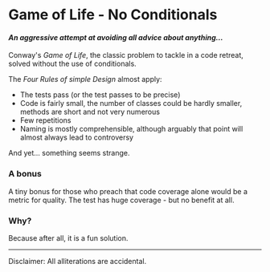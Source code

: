 # Game of Life - No Conditionals 
#### _An aggressive attempt at avoiding all advice about anything..._ 

Conway's _Game of Life_, the classic problem to tackle in a code retreat, 
solved without the use of conditionals. 

The _Four Rules of simple Design_ almost apply: 

- The tests pass (or the test passes to be precise) 
- Code is fairly small, the number of classes could be hardly smaller, 
methods are short and not very numerous 
- Few repetitions 
- Naming is mostly comprehensible, although arguably that point will 
almost always lead to controversy

And yet... something seems strange. 

### A bonus

A tiny bonus for those who preach that code coverage alone would be a
metric for quality. The test has huge coverage - but no benefit at all.

### Why? 

Because after all, it is a fun solution. 

----- 
Disclaimer: All alliterations are accidental. 
